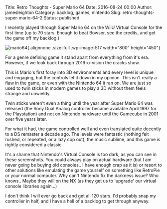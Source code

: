 Title: Retro Thoughts - Super Mario 64
Date: 2016-08-24 00:00
Author: jamesleighton
Category: backlog, games, nintendo
Slug: retro-thoughts-super-mario-64-2
Status: published

I recently played through Super Mario 64 on the WiiU Virtual Console for the first time (up to 70 stars. Enough to beat Bowser, see the credits, and get the game off my backlog.)

![mario64](https://jamesleighton.files.wordpress.com/2016/11/mario64.jpg){.alignnone .size-full .wp-image-517 width="800" height="450"}

For a genre defining game it stand apart from everything from it's era. However, if we look back through 2016-o-vision the cracks show.

This is Mario's first foray into 3D environments and every level is unique and engaging, but the controls let it down in my opinion. This isn't really a flaw in the game, or even with the Nintendo 64 it ran on. We are just so used to twin sticks in modern games to play a 3D without them feels strange and unwieldy.

Twin sticks weren't even a thing until the year after Super Mario 64 was released (the Sony Dual Analog controller became available April 1997 for the Playstation) and not on Nintendo hardware until the Gamecube in 2001 over five years later.

For what it had, the game controlled well and even translated quite decently to a DS remaster a decade ago. The levels were fantastic (nothing felt rushed, or repeated, or a lazy cop out), the music sublime, and this game is rightly considered a classic.

It's a shame that Nintendo's Virtual Console is too dark, as you can see in these screenshots. You could always play on actual hardware (but I am never going be buying old consoles.. I have enough crap as it is) or resort to other solutions like emulating the game yourself on something like RetroPie or your normal computer. Why can't Nintendo fix the darkness issue? Who knows.. Maybe they will on the NX (as they get us to 'upgrade' our virtual console libraries again...)

I don't think I will ever go back and get all 120 stars. I'd probably snap my controller in half, and I have a hell of a backlog to get through anyway.
